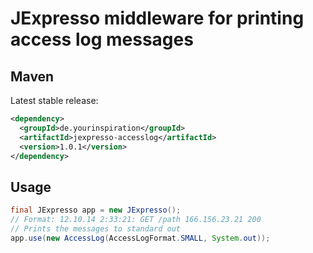 # JExpresso middleware for printing access log messages

## Maven

Latest stable release:

```xml
<dependency>
  <groupId>de.yourinspiration</groupId>
  <artifactId>jexpresso-accesslog</artifactId>
  <version>1.0.1</version>
</dependency>
```

## Usage

```java
final JExpresso app = new JExpresso();
// Format: 12.10.14 2:33:21: GET /path 166.156.23.21 200
// Prints the messages to standard out
app.use(new AccessLog(AccessLogFormat.SMALL, System.out));
```

